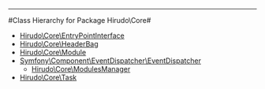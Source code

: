 - - -

#Class Hierarchy for Package Hirudo\Core#<ul>
<li><a href="">Hirudo\Core\EntryPointInterface</a></li>
<li><a href="">Hirudo\Core\HeaderBag</a></li>
<li><a href="">Hirudo\Core\Module</a></li>
<li><a href="">Symfony\Component\EventDispatcher\EventDispatcher</a><ul>
<li><a href="">Hirudo\Core\ModulesManager</a></li>
</ul>
</li>
<li><a href="">Hirudo\Core\Task</a></li>
</ul>
